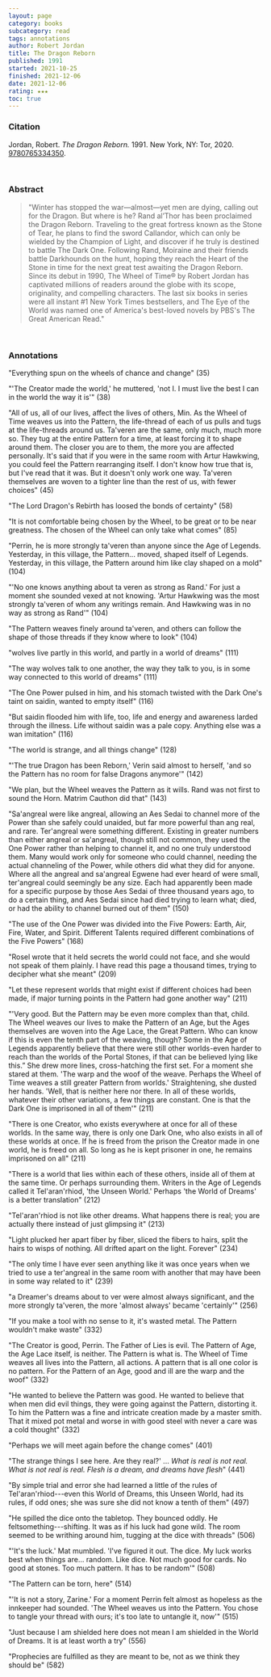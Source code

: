 ```yaml
---
layout: page
category: books
subcategory: read
tags: annotations
author: Robert Jordan
title: The Dragon Reborn
published: 1991
started: 2021-10-25
finished: 2021-12-06
date: 2021-12-06
rating: ★★★
toc: true
---
```


### Citation

Jordan, Robert. *The Dragon Reborn.* 1991. New York, NY: Tor, 2020. [9780765334350](https://us.macmillan.com/books/9780765334350/the-dragon-reborn).

<br>

### Abstract

> "Winter has stopped the war—almost—yet men are dying, calling out for the Dragon. But where is he? Rand al’Thor has been proclaimed the Dragon Reborn. Traveling to the great fortress known as the Stone of Tear, he plans to find the sword Callandor, which can only be wielded by the Champion of Light, and discover if he truly is destined to battle The Dark One. Following Rand, Moiraine and their friends battle Darkhounds on the hunt, hoping they reach the Heart of the Stone in time for the next great test awaiting the Dragon Reborn. Since its debut in 1990, The Wheel of Time® by Robert Jordan has captivated millions of readers around the globe with its scope, originality, and compelling characters. The last six books in series were all instant #1 New York Times bestsellers, and The Eye of the World was named one of America's best-loved novels by PBS's The Great American Read."

<br>

### Annotations

"Everything spun on the wheels of chance and change" (35)

"'The Creator made the world,' he muttered, 'not I. I must live the best I can in the world the way it is'" (38)

"All of us, all of our lives, affect the lives of others, Min. As the Wheel of Time weaves us into the Pattern, the life-thread of each of us pulls and tugs at the life-threads around us. Ta'veren are the same, only much, much more so. They tug at the entire Pattern for a time, at least forcing it to shape around them. The closer you are to them, the more you are affected personally. It's said that if you were in the same room with Artur Hawkwing, you could feel the Pattern rearranging itself. I don't know how true that is, but I've read that it was. But it doesn't only work one way. Ta'veren themselves are woven to a tighter line than the rest of us, with fewer choices" (45)

"The Lord Dragon's Rebirth has loosed the bonds of certainty" (58)

"It is not comfortable being chosen by the Wheel, to be great or to be near greatness. The chosen of the Wheel can only take what comes" (85)

"Perrin, he is more strongly ta'veren than anyone since the Age of Legends. Yesterday, in this village, the Pattern... moved, shaped itself of Legends. Yesterday, in this village, the Pattern around him like clay shaped on a mold" (104)

"'No one knows anything about ta veren as strong as Rand.' For just a moment she sounded vexed at not knowing. 'Artur Hawkwing was the most strongly ta'veren of whom any writings remain. And Hawkwing was in no way as strong as Rand'" (104)

"The Pattern weaves finely around ta'veren, and others can follow the shape of those threads if they know where to look" (104)

"wolves live partly in this world, and partly in a world of dreams" (111)

"The way wolves talk to one another, the way they talk to you, is in some way connected to this world of dreams" (111)

"The One Power pulsed in him, and his stomach twisted with the Dark One's taint on saidin, wanted to empty itself" (116)

"But saidin flooded him with life, too, life and energy and awareness larded through the illness. Life without saidin was a pale copy. Anything else was a wan imitation" (116)

"The world is strange, and all things change" (128)

"'The true Dragon has been Reborn,' Verin said almost to herself, 'and so the Pattern has no room for false Dragons anymore'" (142)

"We plan, but the Wheel weaves the Pattern as it wills. Rand was not first to sound the Horn. Matrim Cauthon did that" (143)

"Sa'angreal were like angreal, allowing an Aes Sedai to channel more of the Power than she safely could unaided, but far more powerful than ang real, and rare. Ter'angreal were something different. Existing in greater numbers than either angreal or sa'angreal, though still not common, they used the One Power rather than helping to channel it, and no one truly understood them. Many would work only for someone who could channel, needing the actual channeling of the Power, while others did what they did for anyone. Where all the angreal and sa'angreal Egwene had ever heard of were small, ter'angreal could seemingly be any size. Each had apparently been made for a specific purpose by those Aes Sedai of three thousand years ago, to do a certain thing, and Aes Sedai since had died trying to learn what; died, or had the ability to channel burned out of them" (150)

"The use of the One Power was divided into the Five Powers: Earth, Air, Fire, Water, and Spirit. Different Talents required different combinations of the Five Powers" (168)

"Rosel wrote that it held secrets the world could not face, and she would not speak of them plainly. I have read this page a thousand times, trying to decipher what she meant" (209)

"Let these represent worlds that might exist if different choices had been made, if major turning points in the Pattern had gone another way" (211)

"'Very good. But the Pattern may be even more complex than that, child. The Wheel weaves our lives to make the Pattern of an Age, but the Ages themselves are woven into the Age Lace, the Great Pattern. Who can know if this is even the tenth part of the weaving, though? Some in the Age of Legends apparently believe that there were still other worlds-even harder to reach than the worlds of the Portal Stones, if that can be believed lying like this.” She drew more lines, cross-hatching the first set. For a moment she stared at them. 'The warp and the woof of the weave. Perhaps the Wheel of Time weaves a still greater Pattern from worlds.' Straightening, she dusted her hands. 'Well, that is neither here nor there. In all of these worlds, whatever their other variations, a few things are constant. One is that the Dark One is imprisoned in all of them'" (211)

"There is one Creator, who exists everywhere at once for all of these worlds. In the same way, there is only one Dark One, who also exists in all of these worlds at once. If he is freed from the prison the Creator made in one world, he is freed on all. So long as he is kept prisoner in one, he remains imprisoned on all" (211)

"There is a world that lies within each of these others, inside all of them at the same time. Or perhaps surrounding them. Writers in the Age of Legends called it Tel'aran'rhiod, 'the Unseen World.' Perhaps 'the World of Dreams' is a better translation" (212)

"Tel'aran'rhiod is not like other dreams. What happens there is real; you are actually there instead of just glimpsing it" (213)

"Light plucked her apart fiber by fiber, sliced the fibers to hairs, split the hairs to wisps of nothing. All drifted apart on the light. Forever" (234)

"The only time I have ever seen anything like it was once years when we tried to use a ter'angreal in the same room with another that may have been in some way related to it" (239)

"a Dreamer's dreams about to ver were almost always significant, and the more strongly ta'veren, the more 'almost always' became 'certainly'" (256)

"If you make a tool with no sense to it, it's wasted metal. The Pattern wouldn't make waste" (332)

"The Creator is good, Perrin. The Father of Lies is evil. The Pattern of Age, the Age Lace itself, is neither. The Pattern is what is. The Wheel of Time weaves all lives into the Pattern, all actions. A pattern that is all one color is no pattern. For the Pattern of an Age, good and ill are the warp and the woof" (332)

"He wanted to believe the Pattern was good. He wanted to believe that when men did evil things, they were going against the Pattern, distorting it. To him the Pattern was a fine and intricate creation made by a master smith. That it mixed pot metal and worse in with good steel with never a care was a cold thought" (332)

"Perhaps we will meet again before the change comes" (401)

"The strange things I see here. Are they real?' ... *What is real is not real. What is not real is real. Flesh is a dream, and dreams have flesh*" (441)

"By simple trial and error she had learned a little of the rules of Tel'aran'rhiod---even this World of Dreams, this Unseen World, had its rules, if odd ones; she was sure she did not know a tenth of them" (497)

"He spilled the dice onto the tabletop. They bounced oddly. He feltsomething---shifting. It was as if his luck had gone wild. The room seemed to be writhing around him, tugging at the dice with threads" (506)

"'It's the luck.' Mat mumbled. 'I've figured it out. The dice. My luck works best when things are... random. Like dice. Not much good for cards. No good at stones. Too much pattern. It has to be random'" (508)

"The Pattern can be torn, here" (514)

"'It is not a story, Zarine.' For a moment Perrin felt almost as hopeless as the innkeeper had sounded. 'The Wheel weaves us into the Pattern. You chose to tangle your thread with ours; it's too late to untangle it, now'" (515)

"Just because I am shielded here does not mean I am shielded in the World of Dreams. It is at least worth a try" (556)

"Prophecies are fulfilled as they are meant to be, not as we think they should be" (582)
